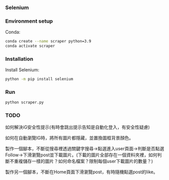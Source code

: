 ### Selenium

### Environment setup

Conda:

```bash
conda create --name scraper python=3.9
conda activate scraper
```

### Installation

Install Selenium:

```bash
python -m pip install selenium
```

### Run

```python
python scraper.py 
```

### TODO

如何解決iG安全性提示(有時會跳出提示告知是自動化登入，有安全性疑慮)

如何在自動瀏覽IG時，將所有圖片都隱藏，並置換圖框背景顏色。

製作一個腳本，不斷從搜尋裡透過關鍵字搜尋->點選進入user頁面->判斷是否點選Follow->下滑瀏覽post並下載圖片。(下載的圖片全部存在一個資料夾裡，如何判斷不重複儲存一樣的圖片？如何命名檔案？限制每個user下載圖片的數量？)

製作另一個腳本，不斷在Home頁面下滑瀏覽post，有時隨機點選post的like。



